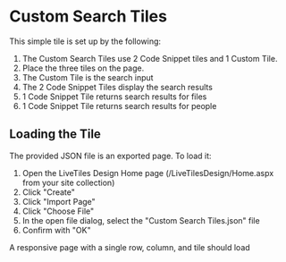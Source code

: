 Custom Search Tiles
==============================
This simple tile is set up by the following:

1) The Custom Search Tiles use 2 Code Snippet tiles and 1 Custom Tile.
2) Place the three tiles on the page.
3) The Custom Tile is the search input
4) The 2 Code Snippet Tiles display the search results
5) 1 Code Snippet Tile returns search results for files
6) 1 Code Snippet Tile returns search results for people

Loading the Tile
----------------------------------
The provided JSON file is an exported page. To load it:

1) Open the LiveTiles Design Home page (/LiveTilesDesign/Home.aspx from your site collection)
2) Click "Create"
3) Click "Import Page"
4) Click "Choose File"
5) In the open file dialog, select the "Custom Search Tiles.json" file
5) Confirm with "OK"

A responsive page with a single row, column, and tile should load
